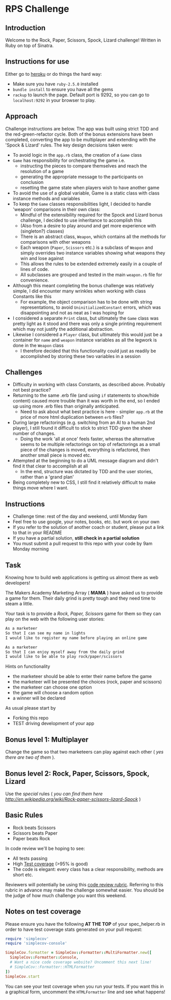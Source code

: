 # RPS Challenge

Introduction
------

Welcome to the Rock, Paper, Scissors, Spock, Lizard challenge! Written in Ruby on top of Sinatra. 

Instructions for use
-----

Either go to [heroku](https://rps-challenge-spock.herokuapp.com/) or do things the hard way:
- Make sure you have `ruby-2.5.0` installed
- `bundle install` to ensure you have all the gems
- `rackup` to launch the page. Default port is 9292, so you can go to `localhost:9292` in your browser to play.

Approach
--------

Challenge instructions are below. The app was built using strict TDD and the red-green-refactor cycle.
Both of the bonus extensions have been completed, converting the app to be multiplayer and extending with the 'Spock & Lizard' rules. 
The key design decisions taken were:
- To avoid logic in the `app.rb` class, the creation of a `Game` class
- `Game` has responsibility for orchestrating the game i.e.
    - instructing the pieces to compare themselves and reach the resolution of a game
    - generating the appropriate message to the participants on conclusion
    - resetting the game state when players wish to have another game
- To avoid the use of a global variable, Game is a static class with class instance methods and variables
- To keep the `Game` classes responsibilities light, I decided to handle 'weapon' comparisons in their own class:
    - Mindful of the extensibility required for the Spock and Lizard bonus challenge, I decided to use inheritance to accomplish this
    - (Also from a desire to play around and get more experience with (singleton?) classes)
    - There is an abstract class, `Weapon`, which contains all the methods for comparisons with other weapons
    - Each weapon (`Paper`, `Scissors` etc.) is a subclass of `Weapon` and simply overrides two instance variables showing what weapons they win and lose against
    - This allows the rules to be extended extremely easily in a couple of lines of code. 
    - All subclasses are grouped and tested in the main `weapon.rb` file for convenience. 
- Although this meant completing the bonus challenge was relatively simple, I did encounter many wrinkles when working with class Constants like this
    - For example, the object comparison has to be done with string representations, to avoid `UninitializedConstant` errors, which was disappointing and not as neat as I was hoping for
- I considered a separate `Print` class, but ultimately the `Game` class was pretty light as it stood and there was only a single printing requirement which may not justify the additional abstraction.
- Likewise I considered a `Player` class, but ultimately this would just be a container for `name` and `weapon` instance variables as all the legwork is done in the `Weapon` class
    - I therefore decided that this functionality could just as readily be accomplished by storing these two variables in a session

Challenges
----------

- Difficulty in working with class Constants, as described above. Probably not best practice?
- Returning to the same .erb file (and using `if` statements to show/hide content) caused more trouble than it was worth in the end, so I ended up using more .erb files than originally anticipated. 
    - Need to ask about what best practice is here - simpler `app.rb` at the price of more html duplication between `erb` files? 
- During large refactorings (e.g. switching from an AI to a human 2nd player), I still found it difficult to stick to strict TDD given the sheer number of changes. 
    - Doing the work 'all at once' feels faster, whereas the alternative seems to be multiple refactorings on top of refactorings as a small piece of the changes is moved, everything is refactored, then another small piece is moved etc.
- Attempted at the beginning to do a UML message diagram and didn't find it that clear to accomplish at all
    - In the end, structure was dictated by TDD and the user stories, rather than a 'grand plan'
- Being completely new to CSS, I still find it relatively difficult to make things move where I want. 
    
Instructions
-------

* Challenge time: rest of the day and weekend, until Monday 9am
* Feel free to use google, your notes, books, etc. but work on your own
* If you refer to the solution of another coach or student, please put a link to that in your README
* If you have a partial solution, **still check in a partial solution**
* You must submit a pull request to this repo with your code by 9am Monday morning

Task
----

Knowing how to build web applications is getting us almost there as web developers!

The Makers Academy Marketing Array ( **MAMA** ) have asked us to provide a game for them. Their daily grind is pretty tough and they need time to steam a little.

Your task is to provide a _Rock, Paper, Scissors_ game for them so they can play on the web with the following user stories:

```sh
As a marketeer
So that I can see my name in lights
I would like to register my name before playing an online game

As a marketeer
So that I can enjoy myself away from the daily grind
I would like to be able to play rock/paper/scissors
```

Hints on functionality

- the marketeer should be able to enter their name before the game
- the marketeer will be presented the choices (rock, paper and scissors)
- the marketeer can choose one option
- the game will choose a random option
- a winner will be declared


As usual please start by

* Forking this repo
* TEST driving development of your app


## Bonus level 1: Multiplayer

Change the game so that two marketeers can play against each other ( _yes there are two of them_ ).

## Bonus level 2: Rock, Paper, Scissors, Spock, Lizard

Use the _special_ rules ( _you can find them here http://en.wikipedia.org/wiki/Rock-paper-scissors-lizard-Spock_ )

## Basic Rules

- Rock beats Scissors
- Scissors beats Paper
- Paper beats Rock

In code review we'll be hoping to see:

* All tests passing
* High [Test coverage](https://github.com/makersacademy/course/blob/master/pills/test_coverage.md) (>95% is good)
* The code is elegant: every class has a clear responsibility, methods are short etc.

Reviewers will potentially be using this [code review rubric](docs/review.md).  Referring to this rubric in advance may make the challenge somewhat easier.  You should be the judge of how much challenge you want this weekend.

Notes on test coverage
----------------------

Please ensure you have the following **AT THE TOP** of your spec_helper.rb in order to have test coverage stats generated
on your pull request:

```ruby
require 'simplecov'
require 'simplecov-console'

SimpleCov.formatter = SimpleCov::Formatter::MultiFormatter.new([
  SimpleCov::Formatter::Console,
  # Want a nice code coverage website? Uncomment this next line!
  # SimpleCov::Formatter::HTMLFormatter
])
SimpleCov.start
```

You can see your test coverage when you run your tests. If you want this in a graphical form, uncomment the `HTMLFormatter` line and see what happens!
